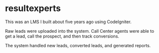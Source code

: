 resultexperts
=============

This was an LMS I built about five years ago using CodeIgniter.

Raw leads were uploaded into the system. Call Center agents were able to get a lead, call the prospect, and then track conversions.

The system handled new leads, converted leads, and generated reports.
